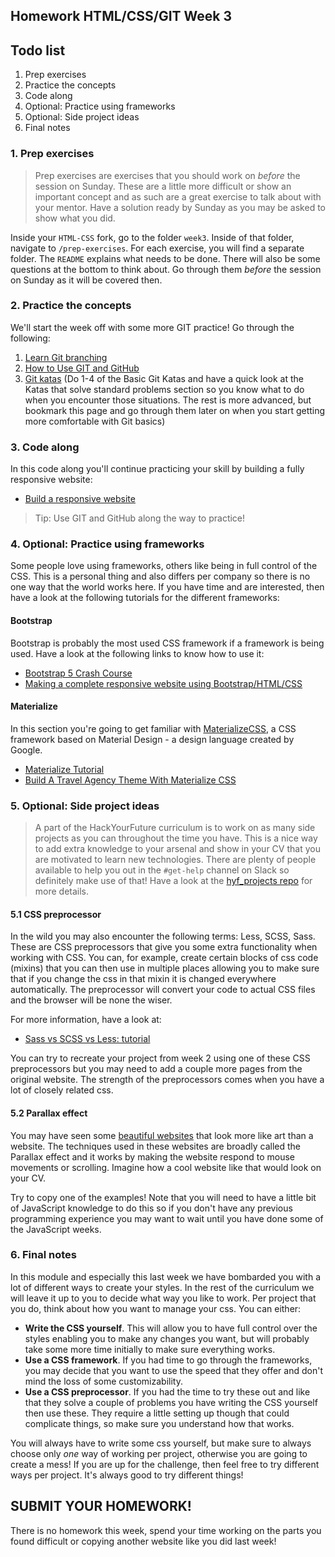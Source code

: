 ## Homework HTML/CSS/GIT Week 3

## Todo list

1. Prep exercises
2. Practice the concepts
3. Code along
4. Optional: Practice using frameworks
5. Optional: Side project ideas
6. Final notes

### 1. Prep exercises

> Prep exercises are exercises that you should work on _before_ the session on Sunday. These are a little more difficult or show an important concept and as such are a great exercise to talk about with your mentor. Have a solution ready by Sunday as you may be asked to show what you did.

Inside your `HTML-CSS` fork, go to the folder `week3`. Inside of that folder, navigate to `/prep-exercises`. For each exercise, you will find a separate folder. The `README` explains what needs to be done. There will also be some questions at the bottom to think about. Go through them _before_ the session on Sunday as it will be covered then.

### 2. Practice the concepts

We'll start the week off with some more GIT practice! Go through the following:

1. [Learn Git branching](https://learngitbranching.js.org/)
2. [How to Use GIT and GitHub](https://eu.udacity.com/course/how-to-use-git-and-github--ud775)
3. [Git katas](https://github.com/eficode-academy/git-katas/blob/master/Overview.md) (Do 1-4 of the Basic Git Katas and have a quick look at the Katas that solve standard problems section so you know what to do when you encounter those situations. The rest is more advanced, but bookmark this page and go through them later on when you start getting more comfortable with Git basics)

### 3. Code along

In this code along you'll continue practicing your skill by building a fully responsive website:

- [Build a responsive website](https://www.youtube.com/watch?v=p0bGHP-PXD4)

> Tip: Use GIT and GitHub along the way to practice!

### 4. Optional: Practice using frameworks

Some people love using frameworks, others like being in full control of the CSS. This is a personal thing and also differs per company so there is no one way that the world works here. If you have time and are interested, then have a look at the following tutorials for the different frameworks:

#### Bootstrap

Bootstrap is probably the most used CSS framework if a framework is being used. Have a look at the following links to know how to use it:

- [Bootstrap 5 Crash Course](https://www.youtube.com/watch?v=4sosXZsdy-s)
- [Making a complete responsive website using Bootstrap/HTML/CSS](https://www.youtube.com/watch?v=zhllkjYYUVE)

#### Materialize

In this section you're going to get familiar with [MaterializeCSS](https://materializecss.com/), a CSS framework based on Material Design - a design language created by Google.

- [Materialize Tutorial](https://www.youtube.com/playlist?list=PL4cUxeGkcC9gGrbtvASEZSlFEYBnPkmff)
- [Build A Travel Agency Theme With Materialize CSS](https://www.youtube.com/watch?v=MaP3vO-vEsg)

### 5. Optional: Side project ideas

> A part of the HackYourFuture curriculum is to work on as many side projects as you can throughout the time you have. This is a nice way to add extra knowledge to your arsenal and show in your CV that you are motivated to learn new technologies. There are plenty of people available to help you out in the `#get-help` channel on Slack so definitely make use of that! Have a look at the [hyf_projects repo](https://github.com/HackYourFuture/hyf_projects/blob/main/README.md#project-2-a-try-out-application) for more details.

#### 5.1 CSS preprocessor

In the wild you may also encounter the following terms: Less, SCSS, Sass. These are CSS preprocessors that give you some extra functionality when working with CSS. You can, for example, create certain blocks of css code (mixins) that you can then use in multiple places allowing you to make sure that if you change the css in that mixin it is changed everywhere automatically. The preprocessor will convert your code to actual CSS files and the browser will be none the wiser.

For more information, have a look at:

- [Sass vs SCSS vs Less: tutorial](https://marksheet.io/sass-scss-less.html)

You can try to recreate your project from week 2 using one of these CSS preprocessors but you may need to add a couple more pages from the original website. The strength of the preprocessors comes when you have a lot of closely related css.

#### 5.2 Parallax effect

You may have seen some [beautiful websites](https://www.awwwards.com/30-great-websites-with-parallax-scrolling.html) that look more like art than a website. The techniques used in these websites are broadly called the Parallax effect and it works by making the website respond to mouse movements or scrolling. Imagine how a cool website like that would look on your CV.

Try to copy one of the examples! Note that you will need to have a little bit of JavaScript knowledge to do this so if you don't have any previous programming experience you may want to wait until you have done some of the JavaScript weeks.

### 6. Final notes

In this module and especially this last week we have bombarded you with a lot of different ways to create your styles. In the rest of the curriculum we will leave it up to you to decide what way you like to work. Per project that you do, think about how you want to manage your css. You can either:

- **Write the CSS yourself**. This will allow you to have full control over the styles enabling you to make any changes you want, but will probably take some more time initially to make sure everything works.
- **Use a CSS framework**. If you had time to go through the frameworks, you may decide that you want to use the speed that they offer and don't mind the loss of some customizability.
- **Use a CSS preprocessor**. If you had the time to try these out and like that they solve a couple of problems you have writing the CSS yourself then use these. They require a little setting up though that could complicate things, so make sure you understand how that works.

You will always have to write some css yourself, but make sure to always choose only _one_ way of working per project, otherwise you are going to create a mess! If you are up for the challenge, then feel free to try different ways per project. It's always good to try different things!

## SUBMIT YOUR HOMEWORK!

There is no homework this week, spend your time working on the parts you found difficult or copying another website like you did last week!
